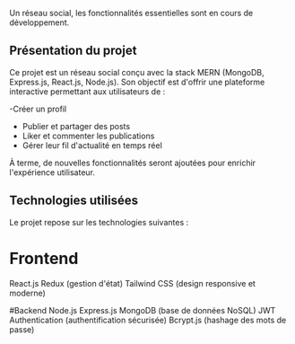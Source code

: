 Un réseau social, les fonctionnalités essentielles sont en cours de développement.

## Présentation du projet
Ce projet est un réseau social conçu avec la stack MERN (MongoDB, Express.js, React.js, Node.js). Son objectif est d'offrir une plateforme interactive permettant aux utilisateurs de :

-Créer un profil
- Publier et partager des posts
- Liker et commenter les publications
- Gérer leur fil d'actualité en temps réel

À terme, de nouvelles fonctionnalités seront ajoutées pour enrichir l'expérience utilisateur.

## Technologies utilisées
Le projet repose sur les technologies suivantes :

# Frontend
React.js
Redux (gestion d'état)
Tailwind CSS (design responsive et moderne)

#Backend
Node.js
Express.js
MongoDB (base de données NoSQL)
JWT Authentication (authentification sécurisée)
Bcrypt.js (hashage des mots de passe)
